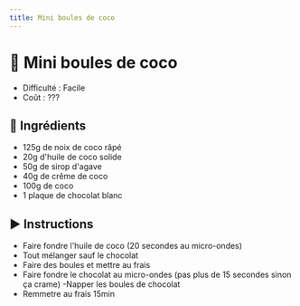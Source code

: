 ```yaml
---
title: Mini boules de coco
---
```


# 🥥 Mini boules de coco

- Difficulté : Facile
- Coût : ???

## 🥄 Ingrédients

- 125g de noix de coco râpé
- 20g d'huile de coco solide
- 50g de sirop d'agave
- 40g de crême de coco
- 100g de coco
- 1 plaque de chocolat blanc

## ▶️ Instructions

- Faire fondre l'huile de coco (20 secondes au micro-ondes)
- Tout mélanger sauf le chocolat
- Faire des boules et mettre au frais
- Faire fondre le chocolat au micro-ondes (pas plus de 15 secondes sinon ça crame)
-Napper les boules de chocolat
- Remmetre au frais 15min